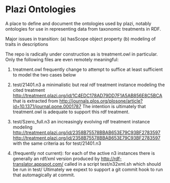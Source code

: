 # Plazi Ontologies
A place to define and document the ontologies used by plazi, notably ontologies for use in representing data from taxonomic treatments in RDF.

Major issues in transition: (a) hasScope object property (b) modeling of traits in descriptions

The repo is radically under construction as is treatment.owl in particular.  Only the following files are even remotely meaningful:

1. treatment.owl  frequently change to attempt to suffice at least sufficient to model the two cases below

2. test/21401.n3  a minimalistic but real rdf treatment instance modeling the cited treatment http://treatment.plazi.org/id/1C4EDC178AD79DD7F1A5AB856E8C5BCA that is extracted from http://journals.plos.org/plosone/article?id=10.1371/journal.pone.0001787  The intention is ultimately that treatment.owl is adequate to support this rdf treatment.

3. test/Szero_full.n3 an increasingly evolving rdf treatment instance modeling http://treatment.plazi.org/id/2358B75578BBAB653E79C93BF2783597 http://treatment.plazi.org/id/2358B75578BBAB653E79C93BF2783597 with the same criteria as for test/21401.n3

4. (frequently not current): for each of the active n3 instances there is generally an rdf/xml version produced by 
http://rdf-translator.appspot.com/ called in a script test/n32xml.sh which should be run in test/  Ultimately we expext to support a git commit hook to run that automagically at commit.
